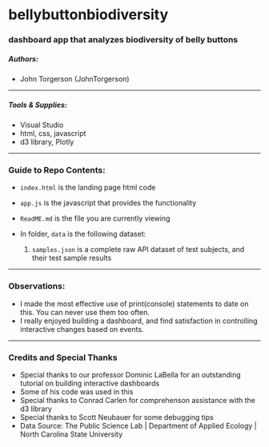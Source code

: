 # bellybuttonbiodiversity
### dashboard app that analyzes biodiversity of belly buttons

##### Authors:
* John Torgerson (JohnTorgerson)
---

##### Tools & Supplies:
* Visual Studio 
* html, css, javascript
* d3 library, Plotly
---

### Guide to Repo Contents:

* `index.html` is the landing page html code
* `app.js` is the javascript that provides the functionality
* `ReadME.md` is the file you are currently viewing

* In folder, `data` is the following dataset:
    1. `samples.json` is a complete raw API dataset of test subjects, and their test sample results
---

### Observations:
* I made the most effective use of print(console) statements to date on this. You can never use them too often.
* I really enjoyed building a dashboard, and find satisfaction in controlling interactive changes based on events.

---

### Credits and Special Thanks
* Special thanks to our professor Dominic LaBella for an outstanding tutorial on building interactive dashboards
* Some of his code was used in this
* Special thanks to Conrad Carlen for comprehenson assistance with the d3 library
* Special thanks to Scott Neubauer for some debugging tips
* Data Source: The Public Science Lab | Department of Applied Ecology | North Carolina State University

